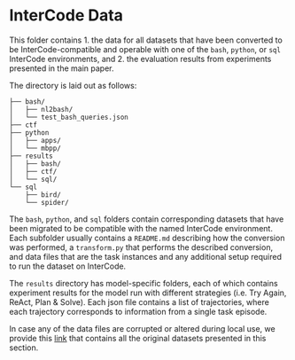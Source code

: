 # InterCode Data
This folder contains 1. the data for all datasets that have been converted to be InterCode-compatible and operable with one of the `bash`, `python`, or `sql` InterCode environments, and 2. the evaluation results from experiments presented in the main paper.

The directory is laid out as follows:
```
├── bash/
│   ├── nl2bash/
│   └── test_bash_queries.json
├── ctf
├── python
│   ├── apps/
│   └── mbpp/
├── results
│   ├── bash/
│   ├── ctf/
│   └── sql/
└── sql
    ├── bird/
    └── spider/
```
The `bash`, `python`, and `sql` folders contain corresponding datasets that have been migrated to be compatible with the named InterCode environment. Each subfolder usually contains a `README.md` describing how the conversion was performed, a `transform.py` that performs the described conversion, and data files that are the task instances and any additional setup required to run the dataset on InterCode.

The `results` directory has model-specific folders, each of which contains experiment results for the model run with different strategies (i.e. Try Again, ReAct, Plan & Solve). Each json file contains a list of trajectories, where each trajectory corresponds to information from a single task episode.

In case any of the data files are corrupted or altered during local use, we provide this [link](https://drive.google.com/drive/folders/1iquZDwvcvJoaPnmhwYr8zu58rzmEpF9T?usp=drive_link) that contains all the original datasets presented in this section.